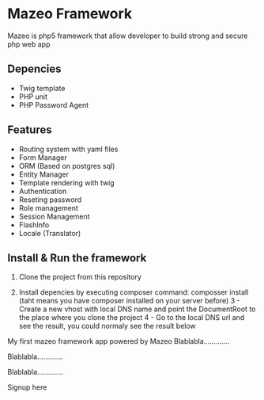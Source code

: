 # Mazeo Framework

Mazeo is php5 framework that allow developer to build strong and secure php web app

## Depencies

- Twig template
- PHP unit
- PHP Password Agent

## Features

- Routing system with yaml files
- Form Manager
- ORM (Based on postgres sql)
- Entity Manager
- Template rendering with twig
- Authentication
- Reseting password
- Role management
- Session Management
- FlashInfo
- Locale (Translator)

## Install & Run the framework

1. Clone the project from this repository

2. Install depencies by executing composer command: composser install (taht means you have composer installed on your server before)
3 - Create a new vhost with local DNS name and point the DocumentRoot to the place where you clone the project
4 - Go to the local DNS url and see the result, you could normaly see the result below


My first mazeo framework app powered by Mazeo
Blablabla.............

Blablabla.............

Blablabla.............

Signup here



